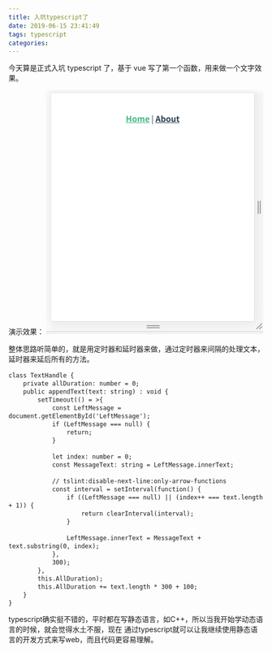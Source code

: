 ```yaml
---
title: 入坑typescript了
date: 2019-06-15 23:41:49
tags: typescript
categories:
---
```


今天算是正式入坑 typescript 了，基于 vue 写了第一个函数，用来做一个文字效果。

演示效果：
![](入坑typescript了/深度录屏_选择区域_20190615202044.gif)

<!-- more -->

整体思路听简单的，就是用定时器和延时器来做，通过定时器来间隔的处理文本，延时器来延后所有的方法。

```
class TextHandle {
    private allDuration: number = 0;
    public appendText(text: string) : void {
        setTimeout(() = >{
            const LeftMessage = document.getElementById('LeftMessage');
            if (LeftMessage === null) {
                return;
            }

            let index: number = 0;
            const MessageText: string = LeftMessage.innerText;

            // tslint:disable-next-line:only-arrow-functions
            const interval = setInterval(function() {
                if ((LeftMessage === null) || (index++ === text.length + 1)) {
                    return clearInterval(interval);
                }

                LeftMessage.innerText = MessageText + text.substring(0, index);
            },
            300);
        },
        this.AllDuration);
        this.AllDuration += text.length * 300 + 100;
    }
}
```

typescript确实挺不错的，平时都在写静态语言，如C++，所以当我开始学动态语言的时候，就会觉得水土不服，现在
通过typescript就可以让我继续使用静态语言的开发方式来写web，而且代码更容易理解。

